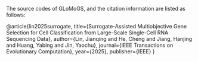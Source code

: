 The source codes of GLoMoGS, and the citation information are listed as follows:

@article{lin2025surrogate,
  title={Surrogate-Assisted Multiobjective Gene Selection for Cell Classification from Large-Scale Single-Cell RNA Sequencing Data},
  author={Lin, Jianqing and He, Cheng and Jiang, Hanjing and Huang, Yabing and Jin, Yaochu},
  journal={IEEE Transactions on Evolutionary Computation},
  year={2025},
  publisher={IEEE}
}

